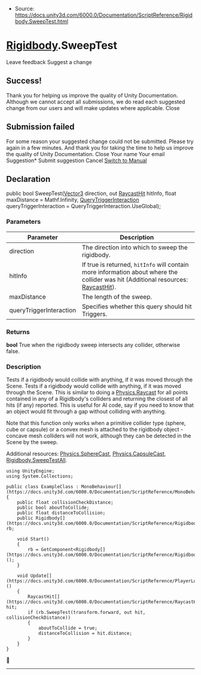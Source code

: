 * Source: https://docs.unity3d.com/6000.0/Documentation/ScriptReference/Rigidbody.SweepTest.html

#  [Rigidbody](https://docs.unity3d.com/6000.0/Documentation/ScriptReference/Rigidbody.html).SweepTest
Leave feedback
Suggest a change
## Success!
Thank you for helping us improve the quality of Unity Documentation. Although we cannot accept all submissions, we do read each suggested change from our users and will make updates where applicable.
Close
## Submission failed
For some reason your suggested change could not be submitted. Please <a>try again</a> in a few minutes. And thank you for taking the time to help us improve the quality of Unity Documentation.
Close
Your name Your email Suggestion* Submit suggestion
Cancel
[Switch to Manual](https://docs.unity3d.com/6000.0/Documentation/Manual/class-Rigidbody.html "Go to Rigidbody Component in the Manual")
## Declaration
public bool SweepTest([Vector3](https://docs.unity3d.com/6000.0/Documentation/ScriptReference/Vector3.html) direction, out [RaycastHit](https://docs.unity3d.com/6000.0/Documentation/ScriptReference/RaycastHit.html) hitInfo, float maxDistance = Mathf.Infinity, [QueryTriggerInteraction](https://docs.unity3d.com/6000.0/Documentation/ScriptReference/QueryTriggerInteraction.html) queryTriggerInteraction = QueryTriggerInteraction.UseGlobal); 
### Parameters
Parameter | Description  
---|---  
direction | The direction into which to sweep the rigidbody.  
hitInfo | If true is returned, `hitInfo` will contain more information about where the collider was hit (Additional resources: [RaycastHit](https://docs.unity3d.com/6000.0/Documentation/ScriptReference/RaycastHit.html)).  
maxDistance | The length of the sweep.  
queryTriggerInteraction | Specifies whether this query should hit Triggers.  
### Returns
**bool** True when the rigidbody sweep intersects any collider, otherwise false. 
### Description
Tests if a rigidbody would collide with anything, if it was moved through the Scene.
Tests if a rigidbody would collide with anything, if it was moved through the Scene. This is similar to doing a [Physics.Raycast](https://docs.unity3d.com/6000.0/Documentation/ScriptReference/Physics.Raycast.html) for all points contained in any of a Rigidbody's colliders and returning the closest of all hits (if any) reported. This is useful for AI code, say if you need to know that an object would fit through a gap without colliding with anything.  
  
Note that this function only works when a primitive collider type (sphere, cube or capsule) or a convex mesh is attached to the rigidbody object - concave mesh colliders will not work, although they can be detected in the Scene by the sweep.  
  
Additional resources: [Physics.SphereCast](https://docs.unity3d.com/6000.0/Documentation/ScriptReference/Physics.SphereCast.html), [Physics.CapsuleCast](https://docs.unity3d.com/6000.0/Documentation/ScriptReference/Physics.CapsuleCast.html), [Rigidbody.SweepTestAll](https://docs.unity3d.com/6000.0/Documentation/ScriptReference/Rigidbody.SweepTestAll.html).
```
using UnityEngine;
using System.Collections;  
  
public class ExampleClass : MonoBehaviour[](https://docs.unity3d.com/6000.0/Documentation/ScriptReference/MonoBehaviour.html)
{
    public float collisionCheckDistance;
    public bool aboutToCollide;
    public float distanceToCollision;
    public Rigidbody[](https://docs.unity3d.com/6000.0/Documentation/ScriptReference/Rigidbody.html) rb;  
  
    void Start()
    {
        rb = GetComponent<Rigidbody[](https://docs.unity3d.com/6000.0/Documentation/ScriptReference/Rigidbody.html)>();
    }  
  
    void Update[](https://docs.unity3d.com/6000.0/Documentation/ScriptReference/PlayerLoop.Update.html)()
    {
        RaycastHit[](https://docs.unity3d.com/6000.0/Documentation/ScriptReference/RaycastHit.html) hit;
        if (rb.SweepTest(transform.forward, out hit, collisionCheckDistance))
        {
            aboutToCollide = true;
            distanceToCollision = hit.distance;
        }
    }
}

```

* * *
